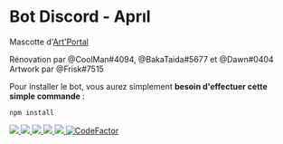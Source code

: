 # Bot Discord - Aprıl
Mascotte d'[Art'Portal](https://discord.gg/graphisme)

Rénovation par @CoolMan#4094, @BakaTaida#5677 et @Dawn#0404  
Artwork par @Frisk#7515

Pour installer le bot, vous aurez simplement **besoin d'effectuer cette simple commande** :
```
npm install
```

<a href="https://github.com/Art-Portal/April/actions/workflows/codeql.yml">
    <img src="https://github.com/Art-Portal/April/actions/workflows/codeql.yml/badge.svg"/>
</a>
<a href="https://github.com/Art-Portal/April">
    <img src="https://badgen.net/github/stars/Art-Portal/April"/>
</a>
<a href="https://github.com/Art-Portal/April/releases">
    <img src="https://badgen.net/github/release/Art-Portal/April"/>
</a>
<a href="https://github.com/Art-Portal/April/issues">
    <img src="https://badgen.net/github/open-issues/Art-Portal/April"/>
</a>
<a href="https://github.com/apps/dependabot">
    <img src="https://badgen.net/github/dependabot/Art-Portal/April"/>
</a>
<a href="https://www.codefactor.io/repository/github/art-portal/april">
    <img src="https://www.codefactor.io/repository/github/art-portal/april/badge" alt="CodeFactor" />
</a>
